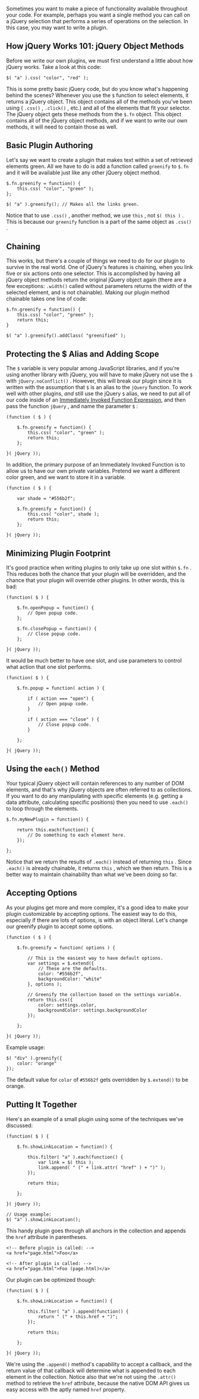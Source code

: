 <script>{

    "title": "How to Create a Basic Plugin",
    "level": "intermediate",
    "source": "http://jqfundamentals.com/legacy",
    "attribution": [ "jQuery Fundamentals" ]

}</script>

Sometimes you want to make a piece of functionality available throughout your code. For example, perhaps you want a single method you can call on a jQuery selection that performs a series of operations on the selection. In this case, you may want to write a plugin.

## How jQuery Works 101: jQuery Object Methods

Before we write our own plugins, we must first understand a little about how jQuery works. Take a look at this code:

``` 
$( "a" ).css( "color", "red" );
```

This is some pretty basic jQuery code, but do you know what's happening behind the scenes? Whenever you use the `$` function to select elements, it returns a jQuery object. This object contains all of the methods you've been using ( `.css()` , `.click()` , etc.) and all of the elements that fit your selector. The jQuery object gets these methods from the `$.fn` object. This object contains all of the jQuery object methods, and if we want to write our own methods, it will need to contain those as well.

## Basic Plugin Authoring

Let's say we want to create a plugin that makes text within a set of retrieved elements green. All we have to do is add a function called `greenify` to `$.fn` and it will be available just like any other jQuery object method.

``` 
$.fn.greenify = function() {
    this.css( "color", "green" );
};

$( "a" ).greenify(); // Makes all the links green.
```

Notice that to use `.css()` , another method, we use `this` , not `$( this )` . This is because our `greenify` function is a part of the same object as `.css()` .

## Chaining

This works, but there's a couple of things we need to do for our plugin to survive in the real world. One of jQuery's features is chaining, when you link five or six actions onto one selector. This is accomplished by having all jQuery object methods return the original jQuery object again (there are a few exceptions: `.width()` called without parameters returns the width of the selected element, and is not chainable). Making our plugin method chainable takes one line of code:

``` 
$.fn.greenify = function() {
    this.css( "color", "green" );
    return this;
}

$( "a" ).greenify().addClass( "greenified" );
```

## Protecting the $ Alias and Adding Scope

The `$` variable is very popular among JavaScript libraries, and if you're using another library with jQuery, you will have to make jQuery not use the `$` with `jQuery.noConflict()` . However, this will break our plugin since it is written with the assumption that `$` is an alias to the `jQuery` function. To work well with other plugins, _and_ still use the jQuery `$` alias, we need to put all of our code inside of an [Immediately Invoked Function Expression](http://benalman.com/news/2010/11/immediately-invoked-function-expression/), and then pass the function `jQuery` , and name the parameter `$` :

``` 
(function ( $ ) {

    $.fn.greenify = function() {
        this.css( "color", "green" );
        return this;
    };

}( jQuery ));
```

In addition, the primary purpose of an Immediately Invoked Function is to allow us to have our own private variables. Pretend we want a different color green, and we want to store it in a variable.

``` 
(function ( $ ) {

    var shade = "#556b2f";

    $.fn.greenify = function() {
        this.css( "color", shade );
        return this;
    };

}( jQuery ));
```

## Minimizing Plugin Footprint

It's good practice when writing plugins to only take up one slot within `$.fn` . This reduces both the chance that your plugin will be overridden, and the chance that your plugin will override other plugins. In other words, this is bad:

``` 
(function( $ ) {

    $.fn.openPopup = function() {
        // Open popup code.
    };

    $.fn.closePopup = function() {
        // Close popup code.
    };

}( jQuery ));
```

It would be much better to have one slot, and use parameters to control what action that one slot performs.

``` 
(function( $ ) {

    $.fn.popup = function( action ) {

        if ( action === "open") {
            // Open popup code.
        }

        if ( action === "close" ) {
            // Close popup code.
        }

    };

}( jQuery ));
```

## Using the `each()` Method

Your typical jQuery object will contain references to any number of DOM elements, and that's why jQuery objects are often referred to as collections. If you want to do any manipulating with specific elements (e.g. getting a data attribute, calculating specific positions) then you need to use `.each()` to loop through the elements.

``` 
$.fn.myNewPlugin = function() {

    return this.each(function() {
        // Do something to each element here.
    });

};
```

Notice that we return the results of `.each()` instead of returning `this` . Since `.each()` is already chainable, it returns `this` , which we then return. This is a better way to maintain chainability than what we've been doing so far.

## Accepting Options

As your plugins get more and more complex, it's a good idea to make your plugin customizable by accepting options. The easiest way to do this, especially if there are lots of options, is with an object literal. Let's change our greenify plugin to accept some options.

``` 
(function ( $ ) {

    $.fn.greenify = function( options ) {

        // This is the easiest way to have default options.
        var settings = $.extend({
            // These are the defaults.
            color: "#556b2f",
            backgroundColor: "white"
        }, options );

        // Greenify the collection based on the settings variable.
        return this.css({
            color: settings.color,
            backgroundColor: settings.backgroundColor
        });

    };

}( jQuery ));
```

Example usage:

``` 
$( "div" ).greenify({
    color: "orange"
});
```

The default value for `color` of `#556b2f` gets overridden by `$.extend()` to be orange.

## Putting It Together

Here's an example of a small plugin using some of the techniques we've discussed:

``` 
(function( $ ) {

    $.fn.showLinkLocation = function() {

        this.filter( "a" ).each(function() {
            var link = $( this );
            link.append( " (" + link.attr( "href" ) + ")" );
        });

        return this;

    };

}( jQuery ));

// Usage example:
$( "a" ).showLinkLocation();
```

This handy plugin goes through all anchors in the collection and appends the `href` attribute in parentheses.

``` 
<!-- Before plugin is called: -->
<a href="page.html">Foo</a>

<!-- After plugin is called: -->
<a href="page.html">Foo (page.html)</a>
```

Our plugin can be optimized though:

``` 
(function( $ ) {

    $.fn.showLinkLocation = function() {

        this.filter( "a" ).append(function() {
            return " (" + this.href + ")";
        });

        return this;

    };

}( jQuery ));
```

We're using the `.append()` method's capability to accept a callback, and the return value of that callback will determine what is appended to each element in the collection. Notice also that we're not using the `.attr()` method to retrieve the `href` attribute, because the native DOM API gives us easy access with the aptly named `href` property.

